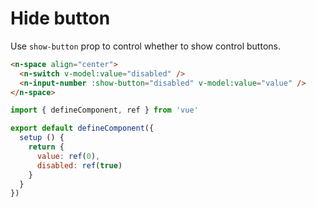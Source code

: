 # Hide button

Use `show-button` prop to control whether to show control buttons.

```html
<n-space align="center">
  <n-switch v-model:value="disabled" />
  <n-input-number :show-button="disabled" v-model:value="value" />
</n-space>
```

```js
import { defineComponent, ref } from 'vue'

export default defineComponent({
  setup () {
    return {
      value: ref(0),
      disabled: ref(true)
    }
  }
})
```
